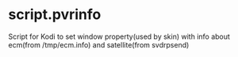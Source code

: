 # script.pvrinfo
Script for Kodi to set window property(used by skin) with info about ecm(from /tmp/ecm.info) and satellite(from svdrpsend)
